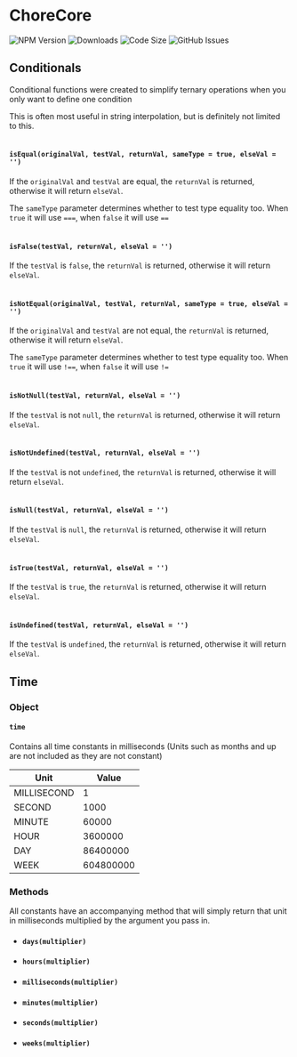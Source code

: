 # ChoreCore

![NPM Version](https://img.shields.io/npm/v/chorecore)
![Downloads](https://img.shields.io/npm/dt/chorecore)
![Code Size](https://img.shields.io/github/languages/code-size/jtschwartz/chorecore-js)
![GitHub Issues](https://img.shields.io/github/issues/jtschwartz/chorecore)

## Conditionals
Conditional functions were created to simplify ternary operations when you only want to define one condition

This is often most useful in string interpolation, but is definitely not limited to this.
<br/><br/>
#### `isEqual(originalVal, testVal, returnVal, sameType = true, elseVal = '')`
If the `originalVal` and `testVal` are equal, the `returnVal` is returned, otherwise it will return `elseVal`.

The `sameType` parameter determines whether to test type equality too. When `true` it will use `===`, when `false` it will use `==`
<br/><br/>
#### `isFalse(testVal, returnVal, elseVal = '')`
If the `testVal` is `false`, the `returnVal` is returned, otherwise it will return `elseVal`.
<br/><br/>
#### `isNotEqual(originalVal, testVal, returnVal, sameType = true, elseVal = '')`
If the `originalVal` and `testVal` are not equal, the `returnVal` is returned, otherwise it will return `elseVal`.

The `sameType` parameter determines whether to test type equality too. When `true` it will use `!==`, when `false` it will use `!=`
<br/><br/>
#### `isNotNull(testVal, returnVal, elseVal = '')`
If the `testVal` is not `null`, the `returnVal` is returned, otherwise it will return `elseVal`.
<br/><br/>
#### `isNotUndefined(testVal, returnVal, elseVal = '')`
If the `testVal` is not `undefined`, the `returnVal` is returned, otherwise it will return `elseVal`.
<br/><br/>
#### `isNull(testVal, returnVal, elseVal = '')`
If the `testVal` is `null`, the `returnVal` is returned, otherwise it will return `elseVal`.
<br/><br/>
#### `isTrue(testVal, returnVal, elseVal = '')`
If the `testVal` is `true`, the `returnVal` is returned, otherwise it will return `elseVal`.
<br/><br/>
#### `isUndefined(testVal, returnVal, elseVal = '')`
If the `testVal` is `undefined`, the `returnVal` is returned, otherwise it will return `elseVal`.

## Time

### Object

#### `time`

Contains all time constants in milliseconds (Units such as months and up are not included as they are not constant)

| Unit        | Value     |
|-------------|-----------|
| MILLISECOND | 1         |
| SECOND      | 1000      |
| MINUTE      | 60000     |
| HOUR        | 3600000   |
| DAY         | 86400000  |
| WEEK        | 604800000 |

### Methods

All constants have an accompanying method that will simply return that unit in milliseconds multiplied by the argument you pass in.

- #### `days(multiplier)`
- #### `hours(multiplier)`
- #### `milliseconds(multiplier)`
- #### `minutes(multiplier)`
- #### `seconds(multiplier)`
- #### `weeks(multiplier)`
